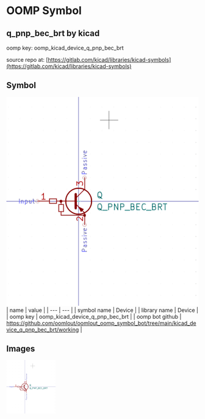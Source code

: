 # OOMP Symbol  
## q_pnp_bec_brt  by kicad  
  
oomp key: oomp_kicad_device_q_pnp_bec_brt  
  
source repo at: [https://gitlab.com/kicad/libraries/kicad-symbols](https://gitlab.com/kicad/libraries/kicad-symbols)  
## Symbol  
  
[![working.png](working_600.png)](working.png)  
| name | value | 
| --- | --- | 
| symbol name | Device | 
| library name | Device | 
| oomp key | oomp_kicad_device_q_pnp_bec_brt | 
| oomp bot github | https://github.com/oomlout/oomlout_oomp_symbol_bot/tree/main/kicad_device_q_pnp_bec_brt/working | 
## Images  
  
[![working.png](working_140.png)](working.png)  
